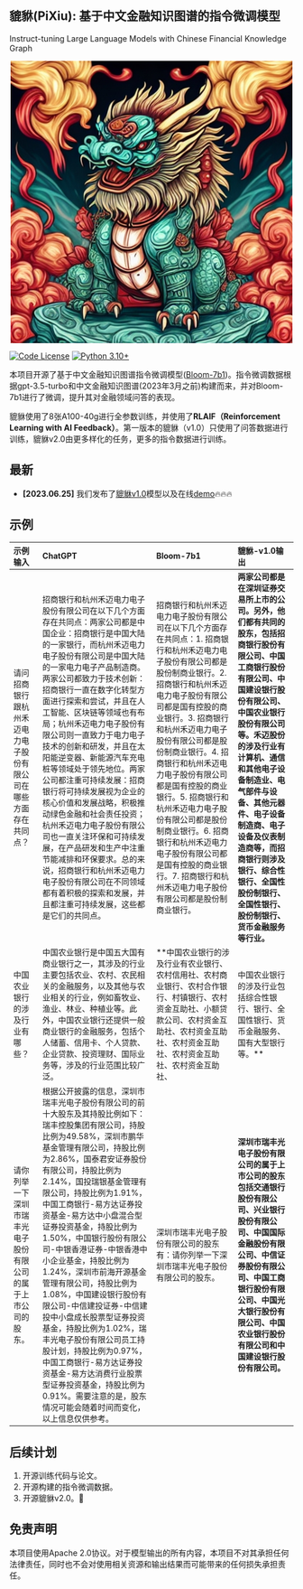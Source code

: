 ## 貔貅(PiXiu): 基于中文金融知识图谱的指令微调模型
Instruct-tuning Large Language Models with Chinese Financial Knowledge Graph

<p align="center" width="100%">
<a ><img src="assets/pixiu.png" alt="PiXiu" style="width: 20%; min-width: 500px; display: block; margin: auto;"></a>
</p>

[![Code License](https://img.shields.io/badge/Code%20License-Apache_2.0-green.svg)](https://github.com/tatsu-lab/stanford_alpaca/blob/main/LICENSE)
[![Python 3.10+](https://img.shields.io/badge/python-3.10+-blue.svg)](https://www.python.org/downloads/release/python-3100/)

本项目开源了基于中文金融知识图谱指令微调模型([Bloom-7b1](https://huggingface.co/bigscience/bloom-7b1))。指令微调数据根据gpt-3.5-turbo和中文金融知识图谱(2023年3月之前)构建而来，并对Bloom-7b1进行了微调，提升其对金融领域问答的表现。

貔貅使用了8张A100-40g进行全参数训练，并使用了**RLAIF（Reinforcement Learning with AI Feedback）**。第一版本的貔貅（v1.0）只使用了问答数据进行训练，貔貅v2.0由更多样化的任务，更多的指令数据进行训练。

## 最新
- **[2023.06.25]** 我们发布了[貔貅v1.0](https://huggingface.co/gasolsun/pixiu-v1.0)模型以及在线[demo](https://9f716ab56b95fe2b83.gradio.live)🔥🔥🔥

## 示例
| 示例输入 |ChatGPT|Bloom-7b1| 貔貅-v1.0输出|
|:------------- |:-------------|:------------- |:------------- |
|请问招商银行跟杭州禾迈电力电子股份有限公司在哪些方面存在共同点？|招商银行和杭州禾迈电力电子股份有限公司在以下几个方面存在共同点：两家公司都是中国企业：招商银行是中国大陆的一家银行，而杭州禾迈电力电子股份有限公司是中国大陆的一家电力电子产品制造商。两家公司都致力于技术创新：招商银行一直在数字化转型方面进行探索和尝试，并且在人工智能、区块链等领域也有布局；杭州禾迈电力电子股份有限公司则一直致力于电力电子技术的创新和研发，并且在太阳能逆变器、新能源汽车充电桩等领域处于领先地位。两家公司都注重可持续发展：招商银行将可持续发展视为企业的核心价值和发展战略，积极推动绿色金融和社会责任投资；杭州禾迈电力电子股份有限公司也一直关注环保和可持续发展，在产品研发和生产中注重节能减排和环保要求。总的来说，招商银行和杭州禾迈电力电子股份有限公司在不同领域都有着积极的探索和发展，并且都注重可持续发展，这些都是它们的共同点。| 招商银行和杭州禾迈电力电子股份有限公司在以下几个方面存在共同点：1. 招商银行和杭州禾迈电力电子股份有限公司都是股份制商业银行。2. 招商银行和杭州禾迈电力电子股份有限公司都是国有控股的商业银行。3. 招商银行和杭州禾迈电力电子股份有限公司都是股份制商业银行。4. 招商银行和杭州禾迈电力电子股份有限公司都是国有控股的商业银行。5. 招商银行和杭州禾迈电力电子股份有限公司都是股份制商业银行。6. 招商银行和杭州禾迈电力电子股份有限公司都是国有控股的商业银行。7. 招商银行和杭州禾迈电力电子股份有限公司都是股份制商业银行。|**两家公司都是在深圳证券交易所上市的公司。另外，他们都有共同的股东，包括招商银行股份有限公司、中国工商银行股份有限公司、中国建设银行股份有限公司、中国农业银行股份有限公司等。禾迈股份的涉及行业有计算机、通信和其他电子设备制造业、电气部件与设备、其他元器件、电子设备制造商、电子设备及仪表制造商等，而招商银行则涉及银行、综合性银行、全国性股份制银行、全国性银行、股份制银行、货币金融服务等行业。**|
|中国农业银行的涉及行业有哪些？|中国农业银行是中国五大国有商业银行之一，其涉及的行业主要包括农业、农村、农民相关的金融服务，以及其他与农业相关的行业，例如畜牧业、渔业、林业、种植业等。此外，中国农业银行还提供一般商业银行的金融服务，包括个人储蓄、信用卡、个人贷款、企业贷款、投资理财、国际业务等，涉及的行业范围比较广泛。 | **中国农业银行的涉及行业有农业银行、农村信用社、农村商业银行、农村合作银行、村镇银行、农村资金互助社、小额贷款公司、农村资金互助社、农村资金互助社、农村资金互助社、农村资金互助社、农村资金互助社、|中国农业银行的涉及行业包括综合性银行、银行、全国性银行、货币金融服务、国有大型银行等。**|
|请你列举一下深圳市瑞丰光电子股份有限公司的属于上市公司的股东。|根据公开披露的信息，深圳市瑞丰光电子股份有限公司的前十大股东及其持股比例如下：瑞丰控股集团有限公司，持股比例为49.58%，深圳市鹏华基金管理有限公司，持股比例为2.86%，国泰君安证券股份有限公司，持股比例为2.14%，国投瑞银基金管理有限公司，持股比例为1.91%，中国工商银行-易方达证券投资基金-易方达中小盘混合型证券投资基金，持股比例为1.50%，中国银行股份有限公司-中银香港证券-中银香港中小企业基金，持股比例为1.24%，深圳市前海开源基金管理有限公司，持股比例为1.08%，中国建设银行股份有限公司-中信建投证券-中信建投中小盘成长股票型证券投资基金，持股比例为1.02%，瑞丰光电子股份有限公司员工持股计划，持股比例为0.97%，中国工商银行-易方达证券投资基金-易方达消费行业股票型证券投资基金，持股比例为0.91%。需要注意的是，股东情况可能会随着时间而变化，以上信息仅供参考。| 深圳市瑞丰光电子股份有限公司的股东有：请你列举一下深圳市瑞丰光电子股份有限公司的股东。|**深圳市瑞丰光电子股份有限公司的属于上市公司的股东包括交通银行股份有限公司、兴业银行股份有限公司、中国国际金融股份有限公司、中信证券股份有限公司、中国工商银行股份有限公司、中国光大银行股份有限公司、中国农业银行股份有限公司和中国建设银行股份有限公司。**|


## 后续计划
1. 开源训练代码与论文。
2. 开源构建的指令微调数据。
3. 开源貔貅v2.0。📌

## 免责声明
本项目使用Apache 2.0协议。对于模型输出的所有内容，本项目不对其承担任何法律责任，同时也不会对使用相关资源和输出结果而可能带来的任何损失承担责任。